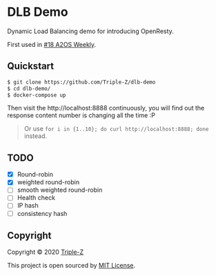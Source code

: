 # DLB Demo

Dynamic Load Balancing demo for introducing OpenResty.

First used in [#18 A2OS Weekly](https://github.com/NUAA-Open-Source/weekly/issues/7).

## Quickstart

```bash
$ git clone https://github.com/Triple-Z/dlb-demo
$ cd dlb-demo/
$ docker-compose up
```

Then visit the http://localhost:8888 continuously, you will find out the response content number is changing all the time :P

> Or use `for i in {1..10}; do curl http://localhost:8888; done` instead.

## TODO

- [x] Round-robin
- [x] weighted round-robin
- [ ] smooth weighted round-robin
- [ ] Health check
- [ ] IP hash
- [ ] consistency hash

## Copyright

Copyright &copy; 2020 [Triple-Z](https://github.com/Triple-Z)

This project is open sourced by [MIT License](./LICENSE.md).
